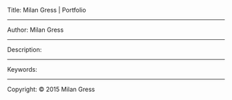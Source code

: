 Title: Milan Gress | Portfolio

----

Author: Milan Gress

----

Description: 

----

Keywords: 

----

Copyright: © 2015 Milan Gress